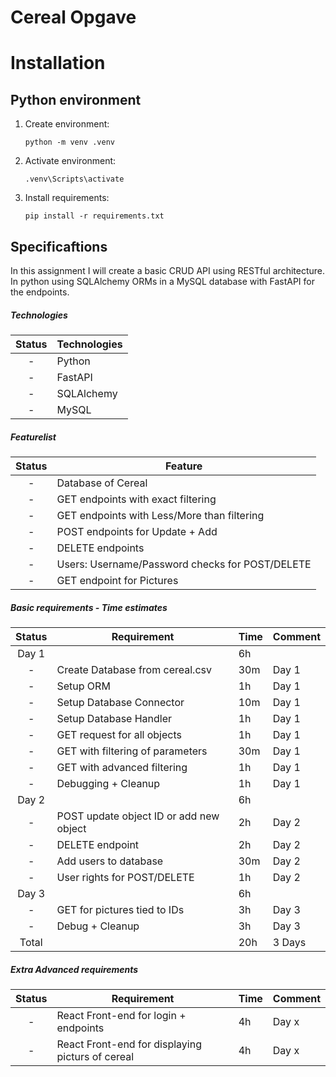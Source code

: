# Cereal Opgave

# Installation

## Python environment

1. Create environment:
    ```
    python -m venv .venv
    ```

2. Activate environment:
    ```
    .venv\Scripts\activate
    ```

3. Install requirements:
    ```
    pip install -r requirements.txt
    ```

## Specificaftions
In this assignment I will create a basic CRUD API using RESTful architecture. In python using SQLAlchemy ORMs in a MySQL database with FastAPI for the endpoints.

##### Technologies
Status | Technologies |
:---:| --- |
-| Python
-| FastAPI
-| SQLAlchemy
-| MySQL 

##### Featurelist
Status | Feature |
:---:| --- |
-| Database of Cereal
-| GET endpoints with exact filtering
-| GET endpoints with Less/More than filtering
-| POST endpoints for Update + Add
-| DELETE endpoints
-| Users: Username/Password checks for POST/DELETE
-| GET endpoint for Pictures

##### Basic requirements - Time estimates
Status | Requirement | Time | Comment
:---:| --- | --- | ---
Day 1|  | 6h | 
-| Create Database from cereal.csv | 30m | Day 1
-| Setup ORM | 1h | Day 1
-| Setup Database Connector | 10m | Day 1
-| Setup Database Handler | 1h | Day 1
-| GET request for all objects | 1h | Day 1
-| GET with filtering of parameters | 30m | Day 1
-| GET with advanced filtering  | 1h | Day 1
-| Debugging + Cleanup  | 1h | Day 1
Day 2|  | 6h | 
-| POST update object ID or add new object  | 2h | Day 2
-| DELETE endpoint  | 2h | Day 2
-| Add users to database  | 30m | Day 2
-| User rights for POST/DELETE  | 1h | Day 2
Day 3|  | 6h | 
-| GET for pictures tied to IDs | 3h | Day 3
-| Debug + Cleanup | 3h | Day 3
Total |  | 20h | 3 Days

##### Extra Advanced requirements
Status | Requirement | Time | Comment
:---:| --- | --- | ---
-| React Front-end for login + endpoints | 4h | Day x
-| React Front-end for displaying picturs of cereal | 4h | Day x